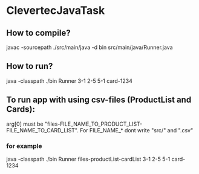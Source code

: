 # ClevertecJavaTask

##  How to compile?
javac -sourcepath ./src/main/java -d bin src/main/java/Runner.java

##  How to run?
java -classpath ./bin Runner 3-1 2-5 5-1 card-1234

## To run app with using csv-files (ProductList and Cards):
arg[0] must be "files-FILE_NAME_TO_PRODUCT_LIST-FILE_NAME_TO_CARD_LIST". For FILE_NAME_* dont write "src/" and ".csv"
### for example
  java -classpath ./bin Runner files-productList-cardList 3-1 2-5 5-1 card-1234 